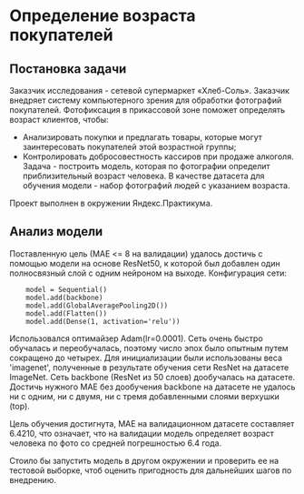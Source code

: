 # Определение возраста покупателей
## Постановка задачи

Заказчик исследования - сетевой супермаркет «Хлеб-Соль». Заказчик внедряет систему компьютерного зрения для обработки фотографий покупателей. Фотофиксация в прикассовой зоне поможет определять возраст клиентов, чтобы:
* Анализировать покупки и предлагать товары, которые могут заинтересовать покупателей этой возрастной группы;
* Контролировать добросовестность кассиров при продаже алкоголя.
Задача - построить модель, которая по фотографии определит приблизительный возраст человека. В качестве датасета для обучения модели - набор фотографий людей с указанием возраста.

Проект выполнен в окружении Яндекс.Практикума.

## Анализ модели

Поставленную цель (МАЕ <= 8 на валидации) удалось достичь с помощью модели на основе ResNet50, к которой был добавлен один полносвязный слой с одним нейроном на выходе. Конфигурация сети:

```
    model = Sequential()
    model.add(backbone)
    model.add(GlobalAveragePooling2D())
    model.add(Flatten())
    model.add(Dense(1, activation='relu'))
```

Использовался оптимайзер Adam(lr=0.0001). Сеть очень быстро обучалась и переобучалась, поэтому число эпох было опытным путем сокращено до четырех. Для инициализации были использованы веса 'imagenet', полученные в результате обучения сети ResNet на датасете ImageNet. Сеть backbone (ResNet из 50 слоев) дообучалась на датасете. Достичь нужного MAE без дообучения backbone на датасете не удалось ни с одним, ни с двумя, ни с тремя добавленными слоями верхушки (top). 

Цель обучения достигнута, MAE на валидационном датасете составляет 6.4210, что означает, что на валидации модель определяет возраст человека по фото со средней погрешностью 6.4 года. 

Стоило бы запустить модель в другом окружении и проверить ее на тестовой выборке, чтоб оценить пригодность для дальнейших шагов по внедрению.